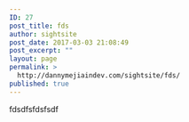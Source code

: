```yaml
---
ID: 27
post_title: fds
author: sightsite
post_date: 2017-03-03 21:08:49
post_excerpt: ""
layout: page
permalink: >
  http://dannymejiaindev.com/sightsite/fds/
published: true
---
```

fdsdfsfdsfsdf